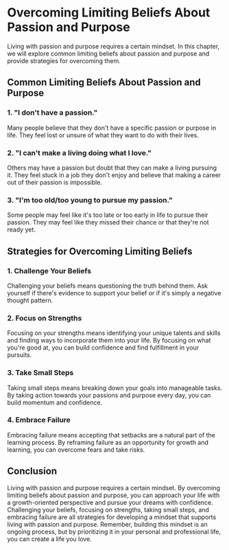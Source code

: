 Overcoming Limiting Beliefs About Passion and Purpose
=============================================================================================================

Living with passion and purpose requires a certain mindset. In this chapter, we will explore common limiting beliefs about passion and purpose and provide strategies for overcoming them.

Common Limiting Beliefs About Passion and Purpose
-------------------------------------------------

### 1. "I don't have a passion."

Many people believe that they don't have a specific passion or purpose in life. They feel lost or unsure of what they want to do with their lives.

### 2. "I can't make a living doing what I love."

Others may have a passion but doubt that they can make a living pursuing it. They feel stuck in a job they don't enjoy and believe that making a career out of their passion is impossible.

### 3. "I'm too old/too young to pursue my passion."

Some people may feel like it's too late or too early in life to pursue their passion. They may feel like they missed their chance or that they're not ready yet.

Strategies for Overcoming Limiting Beliefs
------------------------------------------

### 1. Challenge Your Beliefs

Challenging your beliefs means questioning the truth behind them. Ask yourself if there's evidence to support your belief or if it's simply a negative thought pattern.

### 2. Focus on Strengths

Focusing on your strengths means identifying your unique talents and skills and finding ways to incorporate them into your life. By focusing on what you're good at, you can build confidence and find fulfillment in your pursuits.

### 3. Take Small Steps

Taking small steps means breaking down your goals into manageable tasks. By taking action towards your passions and purpose every day, you can build momentum and confidence.

### 4. Embrace Failure

Embracing failure means accepting that setbacks are a natural part of the learning process. By reframing failure as an opportunity for growth and learning, you can overcome fears and take risks.

Conclusion
----------

Living with passion and purpose requires a certain mindset. By overcoming limiting beliefs about passion and purpose, you can approach your life with a growth-oriented perspective and pursue your dreams with confidence. Challenging your beliefs, focusing on strengths, taking small steps, and embracing failure are all strategies for developing a mindset that supports living with passion and purpose. Remember, building this mindset is an ongoing process, but by prioritizing it in your personal and professional life, you can create a life you love.
